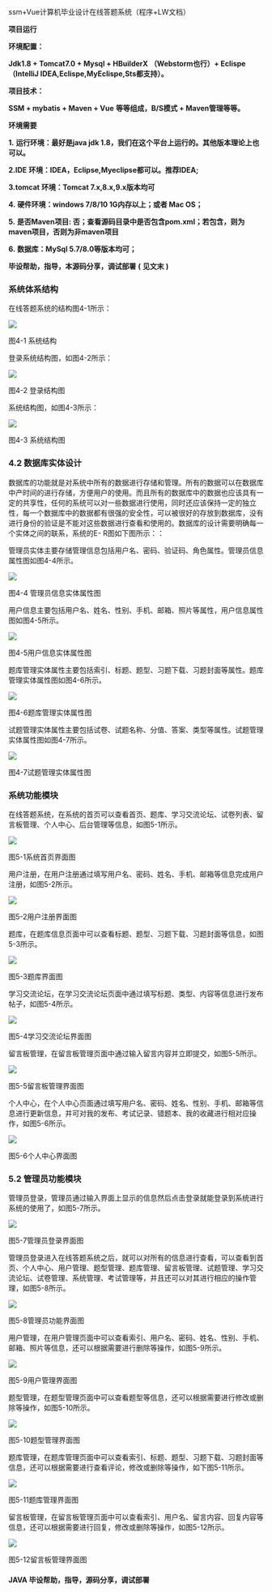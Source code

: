 ssm+Vue计算机毕业设计在线答题系统（程序+LW文档）

**项目运行**

**环境配置：**

**Jdk1.8 + Tomcat7.0 + Mysql + HBuilderX** **（Webstorm也行）+ Eclispe（IntelliJ
IDEA,Eclispe,MyEclispe,Sts都支持）。**

**项目技术：**

**SSM + mybatis + Maven + Vue** **等等组成，B/S模式 + Maven管理等等。**

**环境需要**

**1.** **运行环境：最好是java jdk 1.8，我们在这个平台上运行的。其他版本理论上也可以。**

**2.IDE** **环境：IDEA，Eclipse,Myeclipse都可以。推荐IDEA;**

**3.tomcat** **环境：Tomcat 7.x,8.x,9.x版本均可**

**4.** **硬件环境：windows 7/8/10 1G内存以上；或者 Mac OS；**

**5.** **是否Maven项目: 否；查看源码目录中是否包含pom.xml；若包含，则为maven项目，否则为非maven项目**

**6.** **数据库：MySql 5.7/8.0等版本均可；**

**毕设帮助，指导，本源码分享，调试部署** **(** **见文末** **)**

###  系统体系结构

在线答题系统的结构图4-1所示：

![](./res/178bbf3b8a2349d9b76f7fc58aae8f4b.png)

图4-1 系统结构

登录系统结构图，如图4-2所示：

![](./res/d309b03a6f2146489d1f73a1aba81d04.png)

图4-2 登录结构图

系统结构图，如图4-3所示：

![](./res/1a9e338655914491b03b3409b98f1fed.png)

图4-3 系统结构图

### 4.2 数据库实体设计

数据库的功能就是对系统中所有的数据进行存储和管理。所有的数据可以在数据库中产时间的进行存储，方便用户的使用。而且所有的数据库中的数据也应该具有一定的共享性，任何的系统可以对一些数据进行使用，同时还应该保持一定的独立性，每一个数据库中的数据都有很强的安全性，可以被很好的存放到数据库，没有进行身份的验证是不能对这些数据进行查看和使用的。数据库的设计需要明确每一个实体之间的联系，系统的E-
R图如下图所示：：

管理员实体主要存储管理信息包括用户名、密码、验证码、角色属性。管理员信息属性图如图4-4所示。

![](./res/ad1e8cecbe444775a8474207b86295e9.png)

图4-4 管理员信息实体属性图

用户信息主要包括用户名、姓名、性别、手机、邮箱、照片等属性，用户信息属性图如图4-5所示。

![](./res/5ba3e9155dce48b0ac270a5b9a793bec.png)

图4-5用户信息实体属性图

题库管理实体属性主要包括索引、标题、题型、习题下载、习题封面等属性。题库管理实体属性图如图4-6所示。

![](./res/9e61685afa21423687e39f215b347dcc.png)

图4-6题库管理实体属性图

试题管理实体属性主要包括试卷、试题名称、分值、答案、类型等属性。试题管理实体属性图如图4-7所示。

![](./res/f43b134818e44152b1c7f661aafd2076.png)

图4-7试题管理实体属性图

### 系统功能模块

在线答题系统，在系统的首页可以查看首页、题库、学习交流论坛、试卷列表、留言板管理、个人中心、后台管理等信息，如图5-1所示。

![](./res/2a81c60852bb4690b18c112aaf49d00d.png)

图5-1系统首页界面图

用户注册，在用户注册通过填写用户名、密码、姓名、手机、邮箱等信息完成用户注册，如图5-2所示。

![](./res/253ab800e66442f399d427e89b22c524.png)

图5-2用户注册界面图

题库，在题库信息页面中可以查看标题、题型、习题下载、习题封面等信息，如图5-3所示。

![](./res/f5b8c8c2731b400b9c6ccd87f08437a4.png)

图5-3题库界面图

学习交流论坛，在学习交流论坛页面中通过填写标题、类型、内容等信息进行发布帖子，如图5-4所示。

![](./res/ea15692b40bf4c6da24b480741bb311f.png)

图5-4学习交流论坛界面图

留言板管理，在留言板管理页面中通过输入留言内容并立即提交，如图5-5所示。

![](./res/4713233b20e2486c8b516a012b21a033.png)

图5-5留言板管理界面图

个人中心，在个人中心页面通过填写用户名、密码、姓名、性别、手机、邮箱等信息进行更新信息，并可对我的发布、考试记录、错题本、我的收藏进行相对应操作，如图5-6所示。

![](./res/0e417e2fa10444aab985e63d98ffb406.png)

图5-6个人中心界面图

### 5.2 管理员功能模块

管理员登录，管理员通过输入界面上显示的信息然后点击登录就能登录到系统进行系统的使用了，如图5-7所示。

![](./res/9d6474690c884b90b070173ef6a35c2b.png)

图5-7管理员登录界面图

管理员登录进入在线答题系统之后，就可以对所有的信息进行查看，可以查看到首页、个人中心、用户管理、题型管理、题库管理、留言板管理、试题管理、学习交流论坛、试卷管理、系统管理、考试管理等，并且还可以对其进行相应的操作管理，如图5-8所示。

![](./res/b4e82cb3dcd54a52a716900c296df366.png)

图5-8管理员功能界面图

用户管理，在用户管理页面中可以查看索引、用户名、密码、姓名、性别、手机、邮箱、照片等信息，还可以根据需要进行删除等操作，如图5-9所示。

![](./res/21bb308497a64c38856d9592bddd917a.png)

图5-9用户管理界面图

题型管理，在题型管理页面中可以查看题型等信息，还可以根据需要进行修改或删除等操作，如图5-10所示。

![](./res/c11f998a9934409587075ccee278ca77.png)

图5-10题型管理界面图

题库管理，在题库管理页面中可以查看索引、标题、题型、习题下载、习题封面等信息，还可以根据需要进行查看评论，修改或删除等操作，如下图5-11所示。

![](./res/61f9c4701d2842dcb03273f5f91108a4.png)

图5-11题库管理界面图

留言板管理，在留言板管理页面中可以查看索引、用户名、留言内容、回复内容等信息，还可以根据需要进行回复，修改或删除等操作，如图5-12所示。

![](./res/355fe116bdc54c32a5335b2628ce2e87.png)

图5-12留言板管理界面图

#### **JAVA** **毕设帮助，指导，源码分享，调试部署**

